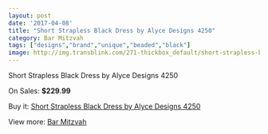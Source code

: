 ```yaml
---
layout: post
date: '2017-04-08'
title: "Short Strapless Black Dress by Alyce Designs 4250"
category: Bar Mitzvah
tags: ["designs","brand","unique","beaded","black"]
image: http://img.transblink.com/271-thickbox_default/short-strapless-black-dress-by-alyce-designs-4250.jpg
---
```

Short Strapless Black Dress by Alyce Designs 4250

On Sales: **$229.99**
<a href="https://www.transblink.com/en/bar-mitzvah/71-short-strapless-black-dress-by-alyce-designs-4250.html"><amp-img layout="responsive" width="600" height="600" src="//img.transblink.com/271-thickbox_default/short-strapless-black-dress-by-alyce-designs-4250.jpg" alt="Short Strapless Black Dress by Alyce Designs 4250 0" /></a>
<a href="https://www.transblink.com/en/bar-mitzvah/71-short-strapless-black-dress-by-alyce-designs-4250.html"><amp-img layout="responsive" width="600" height="600" src="//img.transblink.com/274-thickbox_default/short-strapless-black-dress-by-alyce-designs-4250.jpg" alt="Short Strapless Black Dress by Alyce Designs 4250 1" /></a>
<a href="https://www.transblink.com/en/bar-mitzvah/71-short-strapless-black-dress-by-alyce-designs-4250.html"><amp-img layout="responsive" width="600" height="600" src="//img.transblink.com/273-thickbox_default/short-strapless-black-dress-by-alyce-designs-4250.jpg" alt="Short Strapless Black Dress by Alyce Designs 4250 2" /></a>
<a href="https://www.transblink.com/en/bar-mitzvah/71-short-strapless-black-dress-by-alyce-designs-4250.html"><amp-img layout="responsive" width="600" height="600" src="//img.transblink.com/272-thickbox_default/short-strapless-black-dress-by-alyce-designs-4250.jpg" alt="Short Strapless Black Dress by Alyce Designs 4250 3" /></a>

Buy it: [Short Strapless Black Dress by Alyce Designs 4250](https://www.transblink.com/en/bar-mitzvah/71-short-strapless-black-dress-by-alyce-designs-4250.html "Short Strapless Black Dress by Alyce Designs 4250")

View more: [Bar Mitzvah](https://www.transblink.com/en/2-bar-mitzvah "Bar Mitzvah")